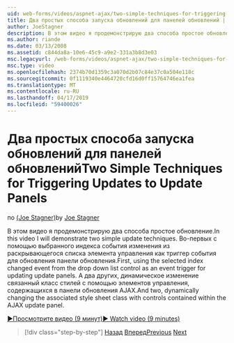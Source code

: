 ```yaml
---
uid: web-forms/videos/aspnet-ajax/two-simple-techniques-for-triggering-updates-to-update-panels
title: Два простых способа запуска обновлений для панелей обновлений | Документация Майкрософт
author: JoeStagner
description: В этом видео я продемонстрирую два способа простое обновление. Во-первых с помощью выбранного индекса событие изменения из раскрывающегося списка элемента управления как тригонометрические событий...
ms.author: riande
ms.date: 03/13/2008
ms.assetid: c844da8a-10e6-45c9-a9e2-331a3b8d3e03
msc.legacyurl: /web-forms/videos/aspnet-ajax/two-simple-techniques-for-triggering-updates-to-update-panels
msc.type: video
ms.openlocfilehash: 2374b70d1359c3a070d2b07c84e37c0a504e118c
ms.sourcegitcommit: 0f1119340e4464720cfd16d0ff15764746ea1fea
ms.translationtype: MT
ms.contentlocale: ru-RU
ms.lasthandoff: 04/17/2019
ms.locfileid: "59400026"
---
```

# <a name="two-simple-techniques-for-triggering-updates-to-update-panels"></a><span data-ttu-id="d2414-104">Два простых способа запуска обновлений для панелей обновлений</span><span class="sxs-lookup"><span data-stu-id="d2414-104">Two Simple Techniques for Triggering Updates to Update Panels</span></span>

<span data-ttu-id="d2414-105">по [(Joe Stagner)](https://github.com/JoeStagner)</span><span class="sxs-lookup"><span data-stu-id="d2414-105">by [Joe Stagner](https://github.com/JoeStagner)</span></span>

<span data-ttu-id="d2414-106">В этом видео я продемонстрирую два способа простое обновление.</span><span class="sxs-lookup"><span data-stu-id="d2414-106">In this video I will demonstrate two simple update techniques.</span></span> <span data-ttu-id="d2414-107">Во-первых с помощью выбранного индекса события изменения из раскрывающегося списка элемента управления как триггер события для обновления панели обновления.</span><span class="sxs-lookup"><span data-stu-id="d2414-107">First, using the selected index changed event from the drop down list control as an event trigger for updating update panels.</span></span> <span data-ttu-id="d2414-108">А два других, динамическое изменение связанный класс стилей с помощью элементов управления, содержащихся в панели обновления AJAX.</span><span class="sxs-lookup"><span data-stu-id="d2414-108">And two, dynamically changing the associated style sheet class with controls contained within the AJAX update panel.</span></span>

[<span data-ttu-id="d2414-109">&#9654;Просмотрите видео (9 минут)</span><span class="sxs-lookup"><span data-stu-id="d2414-109">&#9654; Watch video (9 minutes)</span></span>](https://channel9.msdn.com/Blogs/ASP-NET-Site-Videos/two-simple-techniques-for-triggering-updates-to-update-panels)

> [!div class="step-by-step"]
> <span data-ttu-id="d2414-110">[Назад](how-do-i-retrieve-values-from-server-side-ajax-controls.md)
> [Вперед](use-aspnet-ajax-cascading-drop-down-control-to-access-a-database.md)</span><span class="sxs-lookup"><span data-stu-id="d2414-110">[Previous](how-do-i-retrieve-values-from-server-side-ajax-controls.md)
[Next](use-aspnet-ajax-cascading-drop-down-control-to-access-a-database.md)</span></span>
